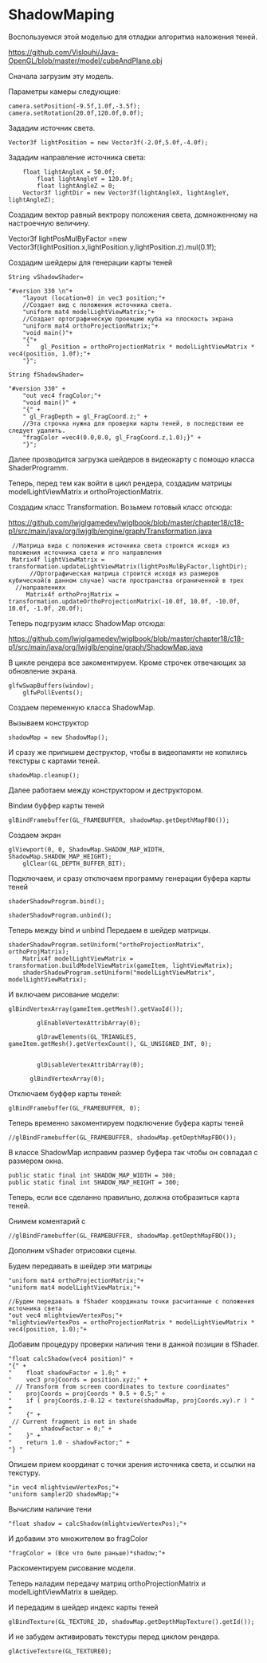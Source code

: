 # ShadowMaping

Воспользуемся этой моделью для отладки алгоритма наложения теней.

https://github.com/Vislouhi/Java-OpenGL/blob/master/model/cubeAndPlane.obj

Сначала загрузим эту модель.

Параметры камеры следующие:

 	camera.setPosition(-9.5f,1.0f,-3.5f);
  	camera.setRotation(20.0f,120.0f,0.0f);
 
 Зададим источник света.
 
 	Vector3f lightPosition = new Vector3f(-2.0f,5.0f,-4.0f);
 
 Зададим направление источника света:
 
	    float lightAngleX = 50.0f;
            float lightAngleY = 120.0f;
            float lightAngleZ = 0;
	    Vector3f lightDir = new Vector3f(lightAngleX, lightAngleY, lightAngleZ);
 
 Создадим вектор равный вектрору положения света, домноженному на настроечную величину.
 
 Vector3f lightPosMulByFactor =new Vector3f(lightPosition.x,lightPosition.y,lightPosition.z).mul(0.1f);
 
 
 Создадим шейдеры для генерации карты теней
 
 	String vShadowShader=
 
  	"#version 330 \n"+
    	"layout (location=0) in vec3 position;"+
    	//Создает вид с положения источника света.
    	"uniform mat4 modelLightViewMatrix;"+
        //Создает ортографическую проекцию куба на плоскость экрана
    	"uniform mat4 orthoProjectionMatrix;"+
    	"void main()"+
    	"{"+
    	 "   gl_Position = orthoProjectionMatrix * modelLightViewMatrix * vec4(position, 1.0f);"+
    	"}";

	String fShadowShader=

	"#version 330" + 
        "out vec4 fragColor;"+
        "void main()" + 
        "{" + 
        " gl_FragDepth = gl_FragCoord.z;" + 
        //Эта строчка нужна для проверки карты теней, в последствии ее следует удалить.
        "fragColor =vec4(0.0,0.0, gl_FragCoord.z,1.0);}" +
        "}";
        
        
Далее прозводится загрузка шейдеров в видеокарту с помощю класса ShaderProgramm.

Теперь, перед тем как войти в цикл рендера, создадим матрицы modelLightViewMatrix и orthoProjectionMatrix.

Создадим класс Transformation. Возьмем готовый класс отсюда:

https://github.com/lwjglgamedev/lwjglbook/blob/master/chapter18/c18-p1/src/main/java/org/lwjglb/engine/graph/Transformation.java

	 //Матрица вида с положения источника света строится исходя из положения источника света и пго направления
	 Matrix4f lightViewMatrix = transformation.updateLightViewMatrix(lightPosMulByFactor,lightDir);
          //Ортографическая матрица строится исходя из размеров кубической(в данном случае) части пространства ограниченной в трех
	  //направлениях
         Matrix4f orthoProjMatrix = transformation.updateOrthoProjectionMatrix(-10.0f, 10.0f, -10.0f, 10.0f, -1.0f, 20.0f);
	 
Теперь подгрузим класс ShadowMap отсюда:

https://github.com/lwjglgamedev/lwjglbook/blob/master/chapter18/c18-p1/src/main/java/org/lwjglb/engine/graph/ShadowMap.java

В цикле рендера все закоментируем. Кроме строчек отвечающих за обновление экрана.
		
	glfwSwapBuffers(window); 
        glfwPollEvents();

Создаем переменную класса ShadowMap.

Вызываем конструктор

	shadowMap = new ShadowMap();

И сразу же припишем деструктор, чтобы в видеопамяти не копились текстуры с картами теней.

	shadowMap.cleanup();
	
Далее работаем между конструктором и деструктором.

Bindим буффер карты теней

	glBindFramebuffer(GL_FRAMEBUFFER, shadowMap.getDepthMapFBO());
	
Создаем экран	
	
	glViewport(0, 0, ShadowMap.SHADOW_MAP_WIDTH, ShadowMap.SHADOW_MAP_HEIGHT);
        glClear(GL_DEPTH_BUFFER_BIT);
	
Подключаем, и сразу отключаем программу генерации буфера карты теней

	shaderShadowProgram.bind();
	
	shaderShadowProgram.unbind();
	
Теперь между bind и unbind Передаем в шейдер матрицы.

 	shaderShadowProgram.setUniform("orthoProjectionMatrix", orthoProjMatrix);
        Matrix4f modelLightViewMatrix = transformation.buildModelViewMatrix(gameItem, lightViewMatrix);
        shaderShadowProgram.setUniform("modelLightViewMatrix", modelLightViewMatrix);
	
И включаем рисование модели:

	glBindVertexArray(gameItem.getMesh().getVaoId());
            
            glEnableVertexAttribArray(0);
            
            glDrawElements(GL_TRIANGLES, gameItem.getMesh().getVertexCount(), GL_UNSIGNED_INT, 0);

           
            glDisableVertexAttribArray(0);
           
          glBindVertexArray(0);
	
Отключаем буффер карты теней:

	glBindFramebuffer(GL_FRAMEBUFFER, 0);
	
Теперь временно закоментируем подключение буфера карты теней

	//glBindFramebuffer(GL_FRAMEBUFFER, shadowMap.getDepthMapFBO());
	
В классе ShadowMap исправим размер буфера так чтобы он совпадал с размером окна.

	public static final int SHADOW_MAP_WIDTH = 300;
	public static final int SHADOW_MAP_HEIGHT = 300;
	
Теперь, если все сделанно правильно, должна отобразиться карта теней.

Снимем коментарий с 
	
	//glBindFramebuffer(GL_FRAMEBUFFER, shadowMap.getDepthMapFBO());	

Дополним vShader отрисовки сцены. 

Будем передавать в шейдер эти матрицы

	"uniform mat4 orthoProjectionMatrix;"+
	"uniform mat4 modelLightViewMatrix;"+
	
	//Будем передавать в fShader координаты точки расчитанные с положения источника света
	"out vec4 mlightviewVertexPos;"+
	"mlightviewVertexPos = orthoProjectionMatrix * modelLightViewMatrix * vec4(position, 1.0);"+

Добавим процедуру проверки наличия тени в данной позиции в fShader.

	"float calcShadow(vec4 position)" + 
	"{" + 
	"    float shadowFactor = 1.0;" + 
	"    vec3 projCoords = position.xyz;" + 
	  // Transform from screen coordinates to texture coordinates"
	"    projCoords = projCoords * 0.5 + 0.5;" + 
	"    if ( projCoords.z-0.12 < texture(shadowMap, projCoords.xy).r ) " + 
	"    {" + 
	 // Current fragment is not in shade 
	"        shadowFactor = 0;" + 
	"    }" + 
	"    return 1.0 - shadowFactor;" + 
	"} "
	
Опишем прием координат с точки зрения источника света, и ссылки на текстуру.

	"in vec4 mlightviewVertexPos;"+
	"uniform sampler2D shadowMap;"+

Вычислим наличие тени
	
	"float shadow = calcShadow(mlightviewVertexPos);"+	
	
И добавим это множителем во fragColor

	"fragColor = (Все что было раньше)*shadow;"+

Раскоментируем рисование модели.

Теперь наладим передачу матриц orthoProjectionMatrix и modelLightViewMatrix в шейдер.

И передадим в шейдер индекс карты теней 

	glBindTexture(GL_TEXTURE_2D, shadowMap.getDepthMapTexture().getId()); 
	
И не забудем активировать текстуры перед циклом рендера.
	
	glActiveTexture(GL_TEXTURE0);
	
	

	

